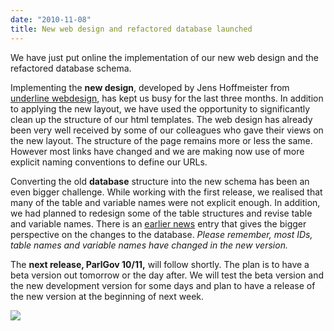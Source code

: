 ```yaml
---
date: "2010-11-08"
title: New web design and refactored database launched
---
```


We have just put online the implementation of our new web design and the refactored database schema.

Implementing the **new design**, developed by Jens Hoffmeister from [underline webdesign](http://www.webdesign-underline.de/), has kept us busy for the last three months. In addition to applying the new layout, we have used the opportunity to significantly clean up the structure of our html templates. The web design has already been very well received by some of our colleagues who gave their views on the new layout. The structure of the page remains more or less the same. However most links have changed and we are making now use of more explicit naming conventions to define our URLs.

Converting the old **database** structure into the new schema has been an even bigger challenge. While working with the first release, we realised that many of the table and variable names were not explicit enough. In addition, we had planned to redesign some of the table structures and revise table and variable names. There is an [earlier news](#50) entry that gives the bigger perspective on the changes to the database. _Please remember, most IDs, table names and variable names have changed in the new version._

The **next release, ParlGov 10/11,** will follow shortly. The plan is to have a beta version out tomorrow or the day after. We will test the beta version and the new development version for some days and plan to have a release of the new version at the beginning of next week.

![](/images/parliament-netherlands.jpg)
